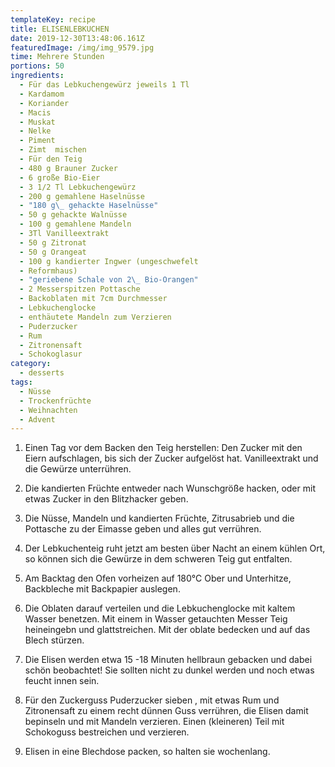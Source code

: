 ```yaml
---
templateKey: recipe
title: ELISENLEBKUCHEN
date: 2019-12-30T13:48:06.161Z
featuredImage: /img/img_9579.jpg
time: Mehrere Stunden
portions: 50
ingredients:
  - Für das Lebkuchengewürz jeweils 1 Tl
  - Kardamom
  - Koriander
  - Macis
  - Muskat
  - Nelke
  - Piment
  - Zimt  mischen
  - Für den Teig
  - 480 g Brauner Zucker
  - 6 große Bio-Eier
  - 3 1/2 Tl Lebkuchengewürz
  - 200 g gemahlene Haselnüsse
  - "180 g\_ gehackte Haselnüsse"
  - 50 g gehackte Walnüsse
  - 100 g gemahlene Mandeln
  - 3Tl Vanilleextrakt
  - 50 g Zitronat
  - 50 g Orangeat
  - 100 g kandierter Ingwer (ungeschwefelt
  - Reformhaus)
  - "geriebene Schale von 2\_ Bio-Orangen"
  - 2 Messerspitzen Pottasche
  - Backoblaten mit 7cm Durchmesser
  - Lebkuchenglocke
  - enthäutete Mandeln zum Verzieren
  - Puderzucker
  - Rum
  - Zitronensaft
  - Schokoglasur
category:
  - desserts
tags:
  - Nüsse
  - Trockenfrüchte
  - Weihnachten
  - Advent
---
```

1. Einen Tag vor dem Backen den Teig  herstellen: Den Zucker mit den Eiern aufschlagen, bis sich der Zucker aufgelöst hat. Vanilleextrakt und die Gewürze unterrühren.

2. Die kandierten Früchte entweder nach Wunschgröße hacken, oder mit etwas Zucker in den Blitzhacker geben.

3. Die Nüsse, Mandeln und kandierten Früchte, Zitrusabrieb und die Pottasche zu der Eimasse geben und alles gut verrühren.

4. Der Lebkuchenteig ruht jetzt am besten über Nacht an einem kühlen Ort, so können sich die Gewürze in dem schweren Teig gut entfalten.

5. Am Backtag den Ofen vorheizen auf 180°C Ober und Unterhitze, Backbleche mit Backpapier auslegen.

6. Die Oblaten darauf verteilen und die Lebkuchenglocke mit kaltem Wasser benetzen. Mit einem in Wasser getauchten Messer Teig heineingebn und glattstreichen. Mit der oblate bedecken und auf das Blech stürzen. 

7. Die Elisen werden etwa 15 -18 Minuten hellbraun gebacken und dabei schön beobachtet! Sie sollten nicht zu dunkel werden und noch etwas feucht innen sein.

8. Für den Zuckerguss Puderzucker sieben , mit etwas Rum und Zitronensaft zu einem recht dünnen Guss verrühren, die Elisen damit bepinseln und mit Mandeln verzieren. Einen (kleineren) Teil mit Schokoguss bestreichen und verzieren.

9. Elisen in eine Blechdose packen, so halten sie wochenlang.
